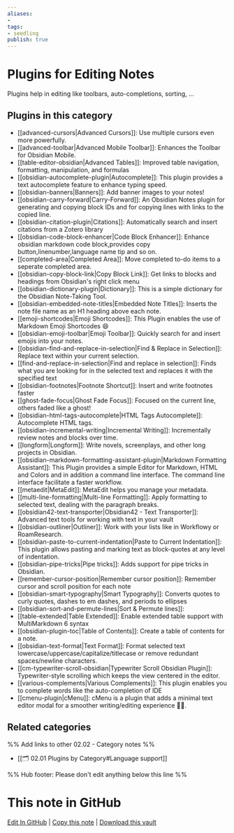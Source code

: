 ```yaml
---
aliases:
- 
tags: 
- seedling 
publish: true
---
```



# Plugins for Editing Notes

Plugins help in editing like toolbars, auto-completions, sorting, ...

## Plugins in this category

- [[advanced-cursors|Advanced Cursors]]: Use multiple cursors even more powerfully.
- [[advanced-toolbar|Advanced Mobile Toolbar]]: Enhances the Toolbar for Obsidian Mobile.
- [[table-editor-obsidian|Advanced Tables]]: Improved table navigation, formatting, manipulation, and formulas
- [[obsidian-autocomplete-plugin|Autocomplete]]: This plugin provides a text autocomplete feature to enhance typing speed.
- [[obsidian-banners|Banners]]: Add banner images to your notes!
- [[obsidian-carry-forward|Carry-Forward]]: An Obsidian Notes plugin for generating and copying block IDs and for copying lines with links to the copied line.
- [[obsidian-citation-plugin|Citations]]: Automatically search and insert citations from a Zotero library
- [[obsidian-code-block-enhancer|Code Block Enhancer]]: Enhance obsidian markdown code block,provides copy button,linenumber,language name tip and so on.
- [[completed-area|Completed Area]]: Move completed to-do items to a seperate completed area.
- [[obsidian-copy-block-link|Copy Block Link]]: Get links to blocks and headings from Obsidian's right click menu
- [[obsidian-dictionary-plugin|Dictionary]]: This is a simple dictionary for the Obsidian Note-Taking Tool.
- [[obsidian-embedded-note-titles|Embedded Note Titles]]: Inserts the note file name as an H1 heading above each note.
- [[emoji-shortcodes|Emoji Shortcodes]]: This Plugin enables the use of Markdown Emoji Shortcodes :smile:
- [[obsidian-emoji-toolbar|Emoji Toolbar]]: Quickly search for and insert emojis into your notes.
- [[obsidian-find-and-replace-in-selection|Find & Replace in Selection]]: Replace text within your current selection.
- [[find-and-replace-in-selection|Find and replace in selection]]: Finds what you are looking for in the selected text and replaces it with the specified text
- [[obsidian-footnotes|Footnote Shortcut]]: Insert and write footnotes faster
- [[ghost-fade-focus|Ghost Fade Focus]]: Focused on the current line, others faded like a ghost!
- [[obsidian-html-tags-autocomplete|HTML Tags Autocomplete]]: Autocomplete HTML tags.
- [[obsidian-incremental-writing|Incremental Writing]]: Incrementally review notes and blocks over time.
- [[longform|Longform]]: Write novels, screenplays, and other long projects in Obsidian.
- [[obsidian-markdown-formatting-assistant-plugin|Markdown Formatting Assistant]]: This Plugin provides a simple Editor for Markdown, HTML and Colors and in addition a command line interface. The command line interface facilitate a faster workflow.
- [[metaedit|MetaEdit]]: MetaEdit helps you manage your metadata.
- [[multi-line-formatting|Multi-line Formatting]]: Apply formatting to selected text, dealing with the paragraph breaks.
- [[obsidian42-text-transporter|Obsidian42 - Text Transporter]]: Advanced text tools for working with text in your vault
- [[obsidian-outliner|Outliner]]: Work with your lists like in Workflowy or RoamResearch.
- [[obsidian-paste-to-current-indentation|Paste to Current Indentation]]: This plugin allows pasting and marking text as block-quotes at any level of indentation.
- [[obsidian-pipe-tricks|Pipe tricks]]: Adds support for pipe tricks in Obsidian.
- [[remember-cursor-position|Remember cursor position]]: Remember cursor and scroll position for each note
- [[obsidian-smart-typography|Smart Typography]]: Converts quotes to curly quotes, dashes to em dashes, and periods to ellipses
- [[obsidian-sort-and-permute-lines|Sort & Permute lines]]: 
- [[table-extended|Table Extended]]: Enable extended table support with MultiMarkdown 6 syntax
- [[obsidian-plugin-toc|Table of Contents]]: Create a table of contents for a note.
- [[obsidian-text-format|Text Format]]: Format selected text lowercase/uppercase/capitalize/titlecase or remove redundant spaces/newline characters.
- [[cm-typewriter-scroll-obsidian|Typewriter Scroll Obsidian Plugin]]: Typewriter-style scrolling which keeps the view centered in the editor.
- [[various-complements|Various Complements]]: This plugin enables you to complete words like the auto-completion of IDE
- [[cmenu-plugin|cMenu]]: cMenu is a plugin that adds a minimal text editor modal for a smoother writing/editing experience ✍🏽.

## Related categories

%% Add links to other 02.02 - Category notes %%

- [[🗂️ 02.01 Plugins by Category#Language support]]

%% Hub footer: Please don't edit anything below this line %%

# This note in GitHub

<span class="git-footer">[Edit In GitHub](https://github.dev/obsidian-community/obsidian-hub/blob/main/02%20-%20Community%20Expansions/02.01%20Plugins%20by%20Category/Plugins%20for%20Editing%20Notes.md "git-hub-edit-note") | [Copy this note](https://raw.githubusercontent.com/obsidian-community/obsidian-hub/main/02%20-%20Community%20Expansions/02.01%20Plugins%20by%20Category/Plugins%20for%20Editing%20Notes.md "git-hub-copy-note") | [Download this vault](https://github.com/obsidian-community/obsidian-hub/archive/refs/heads/main.zip "git-hub-download-vault") </span>
